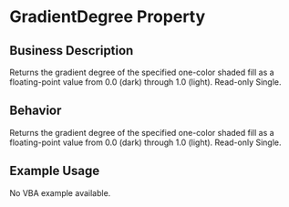 # GradientDegree Property

## Business Description
Returns the gradient degree of the specified one-color shaded fill as a floating-point value from 0.0 (dark) through 1.0 (light). Read-only Single.

## Behavior
Returns the gradient degree of the specified one-color shaded fill as a floating-point value from 0.0 (dark) through 1.0 (light). Read-only Single.

## Example Usage
No VBA example available.